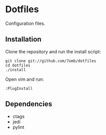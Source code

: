 # Dotfiles

Configuration files.

## Installation

Clone the repository and run the install script:

    git clone git://github.com/7omb/dotfiles
    cd dotfiles
    ./install

Open vim and run:

    :PlugInstall

## Dependencies

- ctags
- jedi
- pylint
